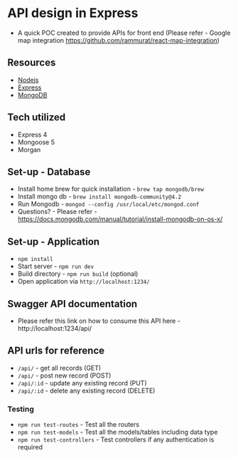 # API design in Express
* A quick POC created to provide APIs for front end (Please refer - Google map integration https://github.com/rammurat/react-map-integration)

## Resources
* [Nodejs](https://nodejs.org/en/)
* [Express](https://expressjs.com/)
* [MongoDB](https://www.mongodb.com/)

## Tech utilized
* Express 4
* Mongoose 5 
* Morgan


## Set-up - Database
* Install home brew for quick installation - `brew tap mongodb/brew`
* Install mongo db - `brew install mongodb-community@4.2`
* Run Mongodb - `mongod --config /usr/local/etc/mongod.conf`
* Questions? - Please refer - https://docs.mongodb.com/manual/tutorial/install-mongodb-on-os-x/


## Set-up - Application
* `npm install`
* Start server - `npm run dev`
* Build directory - `npm run build` (optional)
* Open application via `http://localhost:1234/`

## Swagger API documentation
* Please refer this link on how to consume this API here - http://localhost:1234/api/

## API urls for reference
* `/api/` - get all records (GET)
* `/api/` - post new record (POST)
* `/api/:id` - update any existing record (PUT)
* `/api/:id` - delete any existing record (DELETE)

### Testing
* `npm run test-routes` - Test all the routers 
* `npm run test-models` - Test all the models/tables including data type
* `npm run test-controllers` - Test controllers if any authentication is required 
